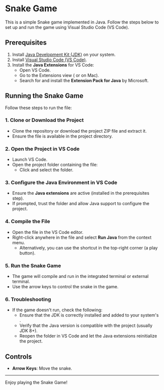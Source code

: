# Snake Game

This is a simple Snake game implemented in Java. Follow the steps below to set up and run the game using Visual Studio Code (VS Code).

## Prerequisites

1. Install [Java Development Kit (JDK)](https://www.oracle.com/java/technologies/javase-downloads.html) on your system.
2. Install [Visual Studio Code (VS Code)](https://code.visualstudio.com/).
3. Install the **Java Extensions** for VS Code:
   - Open VS Code.
   - Go to the Extensions view ( or  on Mac).
   - Search for and install the **Extension Pack for Java** by Microsoft.

## Running the Snake Game

Follow these steps to run the  file:

### 1. Clone or Download the Project

- Clone the repository or download the project ZIP file and extract it.
- Ensure the  file is available in the project directory.

### 2. Open the Project in VS Code

- Launch VS Code.
- Open the project folder containing the  file:
  - Click  and select the folder.

### 3. Configure the Java Environment in VS Code

- Ensure the **Java extensions** are active (installed in the prerequisites step).
- If prompted, trust the folder and allow Java support to configure the project.

### 4. Compile the  File

- Open the  file in the VS Code editor.
- Right-click anywhere in the file and select **Run Java** from the context menu.
  - Alternatively, you can use the shortcut in the top-right corner (a play button).

### 5. Run the Snake Game

- The game will compile and run in the integrated terminal or external terminal.
- Use the arrow keys to control the snake in the game.

### 6. Troubleshooting

- If the game doesn't run, check the following:
  - Ensure that the JDK is correctly installed and added to your system's .
  - Verify that the Java version is compatible with the project (usually JDK 8+).
  - Reopen the folder in VS Code and let the Java extensions reinitialize the project.

## Controls

- **Arrow Keys**: Move the snake.
---

Enjoy playing the Snake Game!

